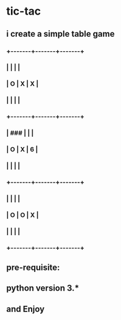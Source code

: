 # tic-tac
## i create a simple table game 

### +-------+-------+-------+
### |       |       |       |
### |   O   |   X   |   X   |
### |       |       |       |
### +-------+-------+-------+
### |      ### |       |       |
### |   O   |   X   |   6   |
### |       |       |       |
### +-------+-------+-------+
### |       |       |       |
### |   O   |   O   |   X   |
### |       |       |       |
### +-------+-------+-------+

## pre-requisite:
  ## python version 3.*
  ## and Enjoy
